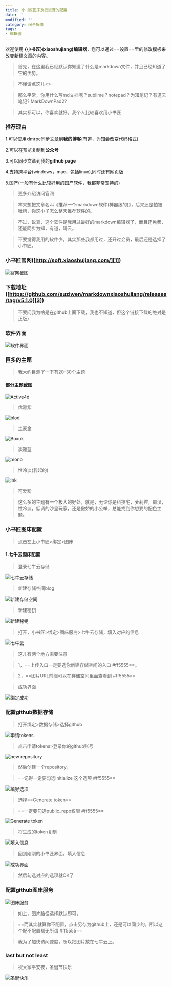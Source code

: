 ```yaml
---
title: 小书匠图床及云资源的配置
date: ''
modified: ''
category: 闲余折腾
tags:
- 编辑器
---
```


欢迎使用 **{小书匠}(xiaoshujiang)编辑器**，您可以通过==设置==里的修改模板来改变新建文章的内容。

<!-- more -->

> 首先，在这里我已经默认你知道了什么是markdown文件，并且已经知道了它的优势。
> 不懂请点这儿<>
> 那么平常，你用什么写md文档呢？sublime？notepad？为知笔记？有道云笔记? MarkDownPad2?
> 其实都可以，你喜欢就好。我个人比较喜欢用小书匠

### 推荐理由
1.可以使用xlmrpc同步文章到**我的博客**(有道，为知会改变代码格式)
2.可以在预览复制到**公众号**
3.可以同步文章到我的**github page**
4.支持跨平台(windows，mac，包括linux),同时还有网页版
5.国产(一般有什么比较好用的国产软件，我都非常支持的)

> 更多介绍访问官网
> 本来想把文章名叫《推荐一个markdown软件(神器级的)》，后来还是怕被吐槽，你这小子怎么整天推荐软件的。
> 不过，说真，这个软件是我用过最好的markdown编辑器了，而且还免费，还能同步为知，有道，码云。
> 不要觉得我用的软件少，其实那些我都用过，还开过会员，最后还是选择了小书匠。
### 小书匠官网([http://soft.xiaoshujiang.com/][1])

![官网截图][2]

### 下载地址([https://github.com/suziwen/markdownxiaoshujiang/releases/tag/v5.1.0][3])
> 不要问我为啥是在github上面下载，我也不知道，但这个链接下载的绝对是正版）

### 软件界面

![软件界面][4]

### 巨多的主题
> 我大约目测了一下有20-30个主题
#### 部分主题截图

![Active4d][5]
>优雅紫

![blod][6]
> 土豪金

![Boxuk][7]
> 淡雅蓝

![mono][8]
> 性冷淡(我起的)

![ink][9]
> 可爱粉

> 这么多的主题有一个极大的好处，就是，无论你是科技宅，萝莉控，痴汉，性冷淡，低调的沙皇玩家，还是傲娇的小公举，总能找到你想要的配色主题。


### 小书匠图床配置
  > 点击左上小书匠>绑定>图床
  #### 1.七牛云图床配置
  > 登录七牛云存储


  ![七牛云存储][10]

> 新建存储空间blog

![新建存储空间][11]

> 新建密钥

![新建秘钥][12]

> 打开，小书匠>绑定>图床服务>七牛云存储，填入对应的信息

![七牛云][13]

>这儿有两个地方需要注意
>1，==上传入口一定要选你新建存储空间的入口 #ff5555==。
>2，==图片URL前缀可以在存储空间里面查看到 #ff5555==

> 成功界面

![绑定成功][14]

### 配置github数据存储
> 打开绑定>数据存储>选择github


![申请tokens][15]

> 点击申请tokens>登录你的github账号

![new repository][16]

> 然后创建一个repository，
> ==记得一定要勾选Initialize 这个选项 #ff5555==
>

![填好选项][17]

> 选择==Generate token==
> ==一定要勾选public_repo权限 #ff5555==

![Generate token][18]

> 将生成的token复制


![填入信息][19]

> 回到刚刚的小书匠界面，填入信息

![成功界面][20]

> 然后勾选对应的选项就OK了

### 配置github图床服务

![图床服务][21]

> 如上，图片路径选择默认即可，
> ==而其实就算你不配置，点击另存为github上，还是可以同步的，所以这个配不配置都无所谓 #ff5555==
> 我为了加快访问速度，所以把图片放在七牛云上。

### last but not least
> 祝大家平安夜，圣诞节快乐

![圣诞快乐][22]


  [1]: https://github.com/suziwen/markdownxiaoshujiang/releases/tag/v5.1.0
  [2]: https://blog.cdn.thinkmoon.cn/%E5%B0%8F%E4%B9%A6%E5%8C%A0/2017_12/1514090290646.jpg
  [3]: https://github.com/suziwen/markdownxiaoshujiang/releases/tag/v5.1.0
  [4]: https://blog.cdn.thinkmoon.cn/%E5%B0%8F%E4%B9%A6%E5%8C%A0/2017_12/1514090754296.jpg
  [5]: https://blog.cdn.thinkmoon.cn/%E5%B0%8F%E4%B9%A6%E5%8C%A0/2017_12/1514090876600.jpg
  [6]: https://blog.cdn.thinkmoon.cn/%E5%B0%8F%E4%B9%A6%E5%8C%A0/2017_12/1514090949859.jpg
  [7]: https://blog.cdn.thinkmoon.cn/%E5%B0%8F%E4%B9%A6%E5%8C%A0/2017_12/1514091080308.jpg
  [8]: https://blog.cdn.thinkmoon.cn/%E5%B0%8F%E4%B9%A6%E5%8C%A0/2017_12/1514091229898.jpg
  [9]: https://blog.cdn.thinkmoon.cn/%E5%B0%8F%E4%B9%A6%E5%8C%A0/2017_12/1514091363092.jpg
  [10]: https://blog.cdn.thinkmoon.cn/%E5%B0%8F%E4%B9%A6%E5%8C%A0/2017_12/1514090289824.jpg
  [11]: https://blog.cdn.thinkmoon.cn/%E5%B0%8F%E4%B9%A6%E5%8C%A0/2017_12/1514090289807.jpg
  [12]: https://blog.cdn.thinkmoon.cn/%E5%B0%8F%E4%B9%A6%E5%8C%A0/2017_12/1514090289808.jpg
  [13]: https://blog.cdn.thinkmoon.cn/%E5%B0%8F%E4%B9%A6%E5%8C%A0/2017_12/1514090289815.jpg
  [14]: https://blog.cdn.thinkmoon.cn/%E5%B0%8F%E4%B9%A6%E5%8C%A0/2017_12/1514090289818.jpg
  [15]: https://blog.cdn.thinkmoon.cn/%E5%B0%8F%E4%B9%A6%E5%8C%A0/2017_12/1514090289710.jpg
  [16]: https://blog.cdn.thinkmoon.cn/%E5%B0%8F%E4%B9%A6%E5%8C%A0/2017_12/1514090289711.jpg
  [17]: https://blog.cdn.thinkmoon.cn/%E5%B0%8F%E4%B9%A6%E5%8C%A0/2017_12/1514090289820.jpg
  [18]: https://blog.cdn.thinkmoon.cn/%E5%B0%8F%E4%B9%A6%E5%8C%A0/2017_12/1514090289745.jpg
  [19]: https://blog.cdn.thinkmoon.cn/%E5%B0%8F%E4%B9%A6%E5%8C%A0/2017_12/1514090289746.jpg
  [20]: https://blog.cdn.thinkmoon.cn/%E5%B0%8F%E4%B9%A6%E5%8C%A0/2017_12/1514090289806.jpg
  [21]: https://blog.cdn.thinkmoon.cn/%E5%B0%8F%E4%B9%A6%E5%8C%A0/2017_12/1514090289822.jpg
  [22]: https://blog.cdn.thinkmoon.cn/%E5%B0%8F%E4%B9%A6%E5%8C%A0/2017_12/%E5%85%AC%E4%BC%97%E5%8F%B7%E5%B0%81%E9%9D%A2%E5%A4%A7%E5%9B%BE%20-%20%E5%9C%A3%E8%AF%9E%E5%BF%AB%E4%B9%90.jpg "圣诞快乐"